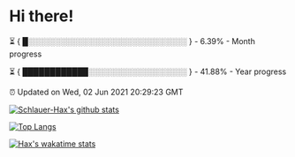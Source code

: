 # Hi there!

⏳ { █░░░░░░░░░░░░░░░░░░░░░░░░░░░░░ } - 6.39% - Month progress

⏳ { ████████████░░░░░░░░░░░░░░░░░░ } - 41.88% - Year progress

⏰ Updated on Wed, 02 Jun 2021 20:29:23 GMT


[![Schlauer-Hax's github stats](https://github-readme-stats.vercel.app/api?username=Schlauer-Hax&show_icons=true&theme=dark&count_private=true)](https://github.com/Schlauer-Hax)


[![Top Langs](https://github-readme-stats.vercel.app/api/top-langs/?username=Schlauer-Hax&layout=compact&theme=dark)](https://github.com/Schlauer-Hax?tab=repositories)


[![Hax's wakatime stats](https://github-readme-stats.vercel.app/api/wakatime?username=Hax&theme=dark)](https://wakatime.com/@Hax)

